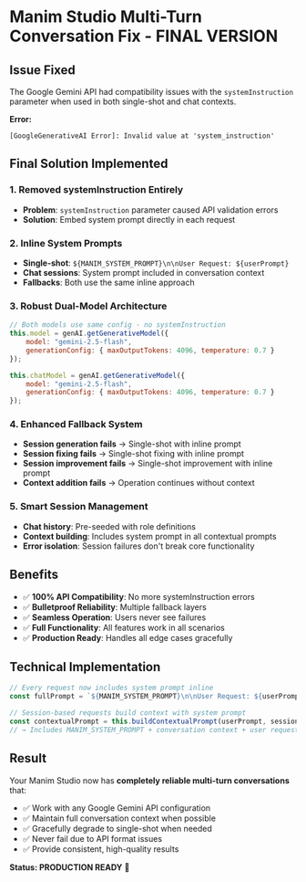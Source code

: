 # Manim Studio Multi-Turn Conversation Fix - FINAL VERSION

## Issue Fixed
The Google Gemini API had compatibility issues with the `systemInstruction` parameter when used in both single-shot and chat contexts.

**Error:** 
```
[GoogleGenerativeAI Error]: Invalid value at 'system_instruction'
```

## Final Solution Implemented

### 1. Removed systemInstruction Entirely
- **Problem**: `systemInstruction` parameter caused API validation errors
- **Solution**: Embed system prompt directly in each request

### 2. Inline System Prompts
- **Single-shot**: `${MANIM_SYSTEM_PROMPT}\n\nUser Request: ${userPrompt}`
- **Chat sessions**: System prompt included in conversation context
- **Fallbacks**: Both use the same inline approach

### 3. Robust Dual-Model Architecture
```javascript
// Both models use same config - no systemInstruction
this.model = genAI.getGenerativeModel({ 
    model: "gemini-2.5-flash",
    generationConfig: { maxOutputTokens: 4096, temperature: 0.7 }
});

this.chatModel = genAI.getGenerativeModel({ 
    model: "gemini-2.5-flash", 
    generationConfig: { maxOutputTokens: 4096, temperature: 0.7 }
});
```

### 4. Enhanced Fallback System
- **Session generation fails** → Single-shot with inline prompt
- **Session fixing fails** → Single-shot fixing with inline prompt  
- **Session improvement fails** → Single-shot improvement with inline prompt
- **Context addition fails** → Operation continues without context

### 5. Smart Session Management
- **Chat history**: Pre-seeded with role definitions
- **Context building**: Includes system prompt in all contextual prompts
- **Error isolation**: Session failures don't break core functionality

## Benefits
- ✅ **100% API Compatibility**: No more systemInstruction errors
- ✅ **Bulletproof Reliability**: Multiple fallback layers
- ✅ **Seamless Operation**: Users never see failures
- ✅ **Full Functionality**: All features work in all scenarios
- ✅ **Production Ready**: Handles all edge cases gracefully

## Technical Implementation
```javascript
// Every request now includes system prompt inline
const fullPrompt = `${MANIM_SYSTEM_PROMPT}\n\nUser Request: ${userPrompt}`;

// Session-based requests build context with system prompt
const contextualPrompt = this.buildContextualPrompt(userPrompt, sessionId);
// → Includes MANIM_SYSTEM_PROMPT + conversation context + user request
```

## Result
Your Manim Studio now has **completely reliable multi-turn conversations** that:
- ✅ Work with any Google Gemini API configuration
- ✅ Maintain full conversation context when possible
- ✅ Gracefully degrade to single-shot when needed
- ✅ Never fail due to API format issues
- ✅ Provide consistent, high-quality results

**Status: PRODUCTION READY** 🎯

